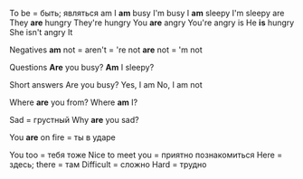 
To be = быть; являться
	am
		I **am** busy
			I'm busy
		I **am** sleepy
			I'm sleepy
	are
		They **are** hungry
			They're hungry 
		You **are** angry
			You're angry
	is
		He **is** hungry
		She isn't angry
		It

Negatives
	**am** not = aren't = 're not
	**are** not = 'm not

Questions
	**Are** you busy?
	**Am** I sleepy?

Short answers
	Are you busy?
		Yes, I am
		No, I am not

Where **are** you from?
Where **am** I? 

Sad = грустный
Why **are** you sad?

You **are** on fire = ты в ударе

You too = тебя тоже
Nice to meet you = приятно познакомиться
Here = здесь; there = там
Difficult = сложно
Hard = трудно
